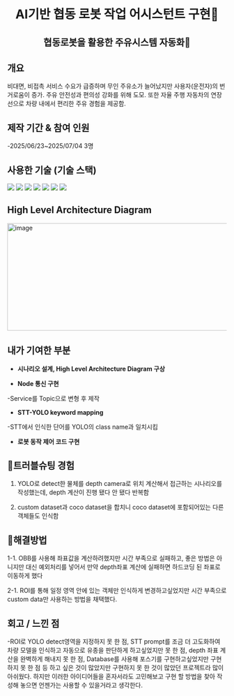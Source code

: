 <h1 align="center">AI기반 협동 로봇 작업 어시스턴트 구현🔬 </h1>

<h2 align="center">협동로봇을 활용한 주유시스템 자동화🚗 </h2>



## 개요


비대면, 비접촉 서비스 수요가 급증하며 무인 주유소가 늘어났지만 사용자(운전자)의 번거로움이 증가. 주유 안전성과 편의성 강화를 위해 도모. 또한 자율 주행 자동차의 연장선으로 차량 내에서 편리한 주유 경험을 제공함.





## 제작 기간 & 참여 인원


-2025/06/23~2025/07/04  3명






## 사용한 기술 (기술 스택)  


<img src="https://img.shields.io/badge/python-blue?style=for-the-badge&logo=python&logoColor=white">   <img src="https://img.shields.io/badge/ROS2-black?style=for-the-badge&logo=ros&logoColor=#22314E">   <img src="https://img.shields.io/badge/OpenCV-5C3EE8?style=for-the-badge&logo=opencv&logoColor=white">   <img src="https://img.shields.io/badge/YOLO-111F68?style=for-the-badge&logo=yolo&logoColor=white">  <img src="https://img.shields.io/badge/STT-red?style=for-the-badge&logo=STT&logoColor=white">  <img src="https://img.shields.io/badge/LLM-green?style=for-the-badge&logo=LLM&logoColor=white">  <img src="https://img.shields.io/badge/DoosanAPI-blue?style=for-the-badge&logo=DoosanAPI&logoColor=white">





## High Level Architecture Diagram

<img width="1172" height="246" alt="image" src="https://github.com/user-attachments/assets/6952ab3d-2b85-4827-b818-4b2eca24732a" />



## 내가 기여한 부분


- **시나리오 설계, High Level Architecture Diagram 구상**


- **Node 통신 구현**

-Service를 Topic으로 변형 후 제작

- **STT-YOLO keyword mapping**


-STT에서 인식한 단어를 YOLO의 class name과 일치시킴



- **로봇 동작 제어 코드 구현**






   
## 🎯트러블슈팅 경험  


1. YOLO로 detect한 물체를 depth camera로 위치 계산해서 접근하는 시나리오를 작성했는데, depth 계산이 진행 됐다 안 됐다 반복함 


2. custom dataset과 coco dataset을 합치니 coco dataset에 포함되어있는 다른 객체들도 인식함




## 🔨해결방법


1-1. OBB를 사용해 좌표값을 계산하려했지만 시간 부족으로 실패하고, 좋은 방법은 아니지만 대신 예외처리를 넣어서 만약 depth좌표 계산에 실패하면 하드코딩 된 좌표로 이동하게 했다


2-1. ROI를 통해 일정 영역 안에 있는 객체만 인식하게 변경하고싶었지만 시간 부족으로 custom data만 사용하는 방법을 채택했다.





## 회고 / 느낀 점

-ROI로 YOLO detect영역을 지정하지 못 한 점, STT prompt를 조금 더 고도화하여 차량 모델을 인식하고 자동으로 유종을 판단하게 하고싶었지만 못 한 점, depth 좌표 계산을 완벽하게 해내지 못 한 점, Database를 사용해 포스기를 구현하고싶었지만 구현하지 못 한 점 등 하고 싶은 것이 많았지만 구현하지 못 한 것이 많았던 프로젝트라 많이 아쉬웠다. 하지만 이러한 아이디어들을 혼자서라도 고민해보고 구현 할 방법을 찾아 작성해 놓으면 언젠가는 사용할 수 있을거라고 생각한다.

